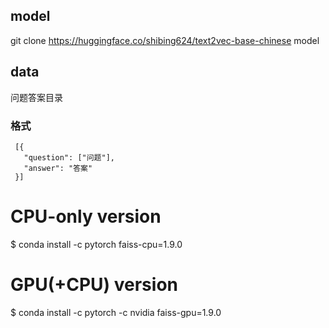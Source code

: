 

## model

git clone https://huggingface.co/shibing624/text2vec-base-chinese  model   


## data
 问题答案目录
### 格式
 ```
  [{
    "question": ["问题"],
    "answer": "答案"
  }]
 ```
# CPU-only version
$ conda install -c pytorch faiss-cpu=1.9.0

# GPU(+CPU) version
$ conda install -c pytorch -c nvidia faiss-gpu=1.9.0
